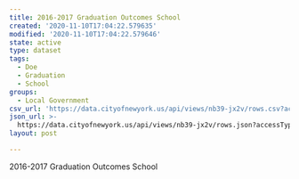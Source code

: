 ```yaml
---
title: 2016-2017 Graduation Outcomes School
created: '2020-11-10T17:04:22.579635'
modified: '2020-11-10T17:04:22.579646'
state: active
type: dataset
tags:
  - Doe
  - Graduation
  - School
groups:
  - Local Government
csv_url: 'https://data.cityofnewyork.us/api/views/nb39-jx2v/rows.csv?accessType=DOWNLOAD'
json_url: >-
  https://data.cityofnewyork.us/api/views/nb39-jx2v/rows.json?accessType=DOWNLOAD
layout: post

---
```

2016-2017 Graduation Outcomes School
